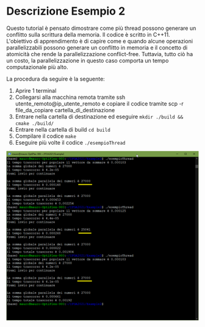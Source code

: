 # Descrizione Esempio 2

Questo tutorial è pensato dimostrare come più thread possono generare un conflitto sulla scrittura della memoria. 
Il codice è scritto in C++11.  
L'obiettivo di apprendimento è di capire come e quando alcune operazioni parallelizzabili possono generare un conflitto in memoria e il concetto di atomicità che rende la parallelizzazione conflict-free. 
Tuttavia, tutto ciò ha un costo, la parallelizzazione in questo caso comporta un tempo computazionale più alto. 

La procedura da seguire è la seguente: 
1. Aprire 1 terminal  
2. Collegarsi alla macchina remota tramite ssh utente_remoto@ip_utente_remoto e copiare il codice tramite scp -r file_da_copiare cartella_di_destinazione
3. Entrare nella cartella di destinazione ed eseguire ``` mkdir ./build && cmake ./build/  ``` 
4. Entrare nella cartella di build ``` cd build ```
5. Compilare il codice ``` make ```
6. Eseguire più volte il codice ``` ./esempioThread ```


<img src="https://github.com/bellonemauro/Tutorial_corsoIFOA2021_big/blob/main/lezione1/Tutorials/Example2/screen_result.png" />
